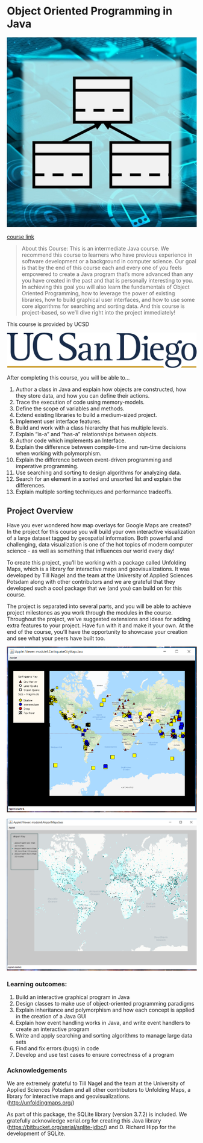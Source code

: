 # Object Oriented Programming in Java

![logo](image.jpg)

[course link](https://www.coursera.org/learn/object-oriented-java)

>About this Course:
This is an intermediate Java course. We recommend this course to learners who have previous experience in software development or a background in computer science.  Our goal is that by the end of this course each and every one of you feels empowered to create a Java program that’s more advanced than any you have created in the past and that is personally interesting to you. In achieving this goal you will also learn the fundamentals of Object Oriented Programming, how to leverage the power of existing libraries, how to build graphical user interfaces, and how to use some core algorithms for searching and sorting data. And this course is project-based, so we’ll dive right into the project immediately!

This course is provided by UCSD

![uni_logo](ucsd.png)


After completing this course, you will be able to...

1. Author a class in Java and explain how objects are constructed, how they store data, and how you can define their actions.
2. Trace the execution of code using memory-models.
3. Define the scope of variables and methods.
4. Extend existing libraries to build a medium-sized project.
5. Implement user interface features.
6. Build and work with a class hierarchy that has multiple levels.
7. Explain “is-a” and “has-a” relationships between objects.
8. Author code which implements an Interface.
9. Explain the difference between compile-time and run-time decisions when working with polymorphism.
10. Explain the difference between event-driven programming and imperative programming.
11. Use searching and sorting to design algorithms for analyzing data.
12. Search for an element in a sorted and unsorted list and explain the differences.
13. Explain multiple sorting techniques and performance tradeoffs.

## Project Overview

Have you ever wondered how map overlays for Google Maps are created? In the project for this course you will build your own interactive visualization of a large dataset tagged by geospatial information. Both powerful and challenging, data visualization is one of the hot topics of modern computer science - as well as something that influences our world every day!

To create this project, you’ll be working with a package called Unfolding Maps, which is a library for interactive maps and geovisualizations. It was developed by Till Nagel and the team at the University of Applied Sciences Potsdam along with other contributors and we are grateful that they developed such a cool package that we (and you) can build on for this course.

The project is separated into several parts, and you will be able to achieve project milestones as you work through the modules in the course. Throughout the project, we’ve suggested extensions and ideas for adding extra features to your project. Have fun with it and make it your own. At the end of the course, you’ll have the opportunity to showcase your creation and see what your peers have built too.




![project1](project1.PNG)





![project2](project2.PNG)


### Learning outcomes:
1. Build an interactive graphical program in Java
2. Design classes to make use of object-oriented programming paradigms
3. Explain inheritance and polymorphism and how each concept is applied in the creation of a Java GUI
4. Explain how event handling works in Java, and write event handlers to create an interactive program
5. Write and apply searching and sorting algorithms to manage large data sets
6. Find and fix errors (bugs) in code
7. Develop and use test cases to ensure correctness of a program

### Acknowledgements
We are extremely grateful to Till Nagel and the team at the University of Applied Sciences Potsdam and all other contributors to Unfolding Maps, a library for interactive maps and geovisualizations. (http://unfoldingmaps.org/)

As part of this package, the SQLite library (version 3.7.2) is included. We gratefully acknowledge xerial.org for creating this Java library (https://bitbucket.org/xerial/sqlite-jdbc/) and D. Richard Hipp for the development of SQLite.
